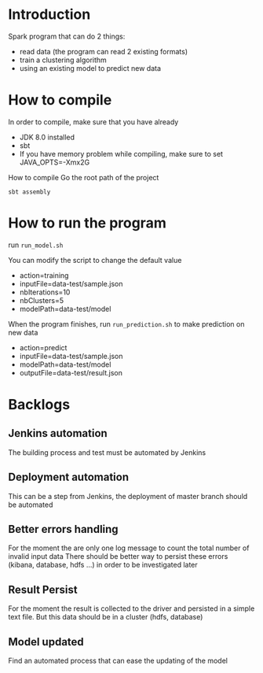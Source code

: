 # Introduction
Spark program that can do 2 things:
 * read data (the program can read 2 existing formats)
 * train a clustering algorithm
 * using an existing model to predict new data
 
# How to compile
In order to compile, make sure that you have already 
* JDK 8.0 installed
* sbt 
* If you have memory problem while compiling, make sure to set JAVA_OPTS=-Xmx2G

How to compile
Go the root path of the project
```
sbt assembly
```

# How to run the program

run `run_model.sh`

You can modify the script to change the default value

* action=training 
* inputFile=data-test/sample.json
* nbIterations=10 
* nbClusters=5 
* modelPath=data-test/model

When the program finishes, run `run_prediction.sh` to make prediction on new data

* action=predict 
* inputFile=data-test/sample.json 
* modelPath=data-test/model 
* outputFile=data-test/result.json 

# Backlogs

## Jenkins automation
The building process and test must be automated by Jenkins

## Deployment automation
This can be a step from Jenkins, the deployment of master branch should be automated

## Better errors handling
For the moment the are only one log message to count the total number of invalid input data
There should be better way to persist these errors (kibana, database, hdfs ...) in order to be investigated later

## Result Persist
For the moment the result is collected to the driver and persisted in a simple text file. But this data should
be in a cluster (hdfs, database)

## Model updated
Find an automated process that can ease the updating of the model

